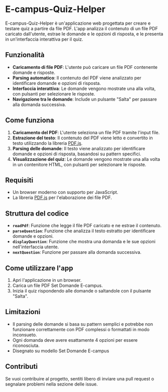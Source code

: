 # E-campus-Quiz-Helper

E-campus-Quiz-Helper è un'applicazione web progettata per creare e testare quiz a partire da file PDF. L'app analizza il contenuto di un file PDF caricato dall'utente, estrae le domande e le opzioni di risposta, e le presenta in un'interfaccia interattiva per il quiz.

## Funzionalità

- **Caricamento di file PDF**: L'utente può caricare un file PDF contenente domande e risposte.
- **Parsing automatico**: Il contenuto del PDF viene analizzato per identificare domande e opzioni di risposta.
- **Interfaccia interattiva**: Le domande vengono mostrate una alla volta, con pulsanti per selezionare le risposte.
- **Navigazione tra le domande**: Include un pulsante "Salta" per passare alla domanda successiva.

## Come funziona

1. **Caricamento del PDF**: L'utente seleziona un file PDF tramite l'input file.
2. **Estrazione del testo**: Il contenuto del PDF viene letto e convertito in testo utilizzando la libreria [PDF.js](https://mozilla.github.io/pdf.js/).
3. **Parsing delle domande**: Il testo viene analizzato per identificare domande e opzioni di risposta, basandosi su pattern specifici.
4. **Visualizzazione del quiz**: Le domande vengono mostrate una alla volta in un contenitore HTML, con pulsanti per selezionare le risposte.

## Requisiti

- Un browser moderno con supporto per JavaScript.
- La libreria [PDF.js](https://mozilla.github.io/pdf.js/) per l'elaborazione dei file PDF.

## Struttura del codice

- **`readPdf`**: Funzione che legge il file PDF caricato e ne estrae il contenuto.
- **`parseQuestion`**: Funzione che analizza il testo estratto per identificare domande e opzioni.
- **`displayQuestion`**: Funzione che mostra una domanda e le sue opzioni nell'interfaccia utente.
- **`nextQuestion`**: Funzione per passare alla domanda successiva.

## Come utilizzare l'app

1. Apri l'applicazione in un browser.
2. Carica un file PDF Set Domande E-campus.
3. Inizia il quiz rispondendo alle domande o saltandole con il pulsante "Salta".

## Limitazioni

- Il parsing delle domande si basa su pattern semplici e potrebbe non funzionare correttamente con PDF complessi o formattati in modo inconsueto.
- Ogni domanda deve avere esattamente 4 opzioni per essere riconosciuta.
- Disegnato su modello Set Domande E-campus

## Contributi

Se vuoi contribuire al progetto, sentiti libero di inviare una pull request o segnalare problemi nella sezione delle issue.